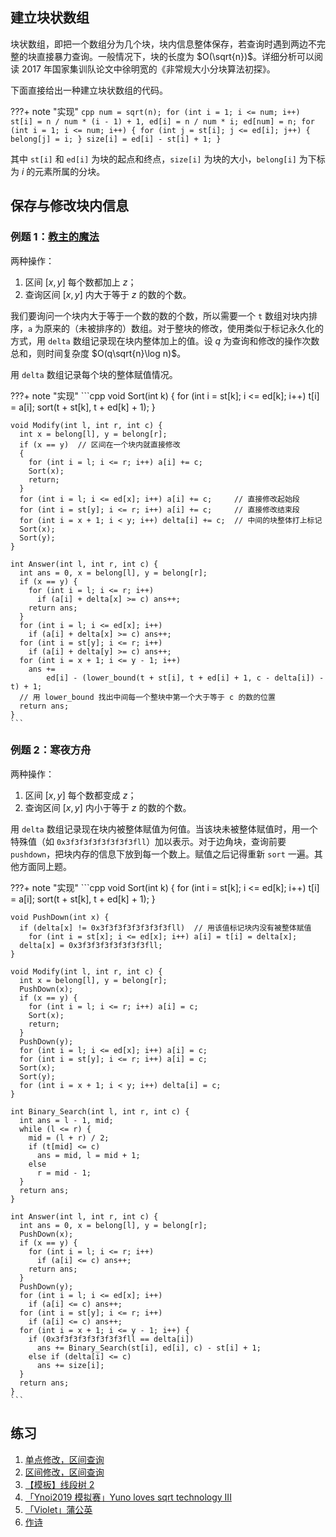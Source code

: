 ## 建立块状数组

块状数组，即把一个数组分为几个块，块内信息整体保存，若查询时遇到两边不完整的块直接暴力查询。一般情况下，块的长度为 $O(\sqrt{n})$。详细分析可以阅读 2017 年国家集训队论文中徐明宽的《非常规大小分块算法初探》。

下面直接给出一种建立块状数组的代码。

???+ note "实现"
    ```cpp
    num = sqrt(n);
    for (int i = 1; i <= num; i++)
      st[i] = n / num * (i - 1) + 1, ed[i] = n / num * i;
    ed[num] = n;
    for (int i = 1; i <= num; i++) {
      for (int j = st[i]; j <= ed[i]; j++) {
        belong[j] = i;
      }
      size[i] = ed[i] - st[i] + 1;
    }
    ```

其中 `st[i]` 和 `ed[i]` 为块的起点和终点，`size[i]` 为块的大小，`belong[i]` 为下标为 $i$ 的元素所属的分块。

## 保存与修改块内信息

### 例题 1：[教主的魔法](https://www.luogu.com.cn/problem/P2801)

两种操作：

1.  区间 $[x,y]$ 每个数都加上 $z$；
2.  查询区间 $[x,y]$ 内大于等于 $z$ 的数的个数。

我们要询问一个块内大于等于一个数的数的个数，所以需要一个 `t` 数组对块内排序，`a` 为原来的（未被排序的）数组。对于整块的修改，使用类似于标记永久化的方式，用 `delta` 数组记录现在块内整体加上的值。设 $q$ 为查询和修改的操作次数总和，则时间复杂度 $O(q\sqrt{n}\log n)$。

用 `delta` 数组记录每个块的整体赋值情况。

???+ note "实现"
    ```cpp
    void Sort(int k) {
      for (int i = st[k]; i <= ed[k]; i++) t[i] = a[i];
      sort(t + st[k], t + ed[k] + 1);
    }
    
    void Modify(int l, int r, int c) {
      int x = belong[l], y = belong[r];
      if (x == y)  // 区间在一个块内就直接修改
      {
        for (int i = l; i <= r; i++) a[i] += c;
        Sort(x);
        return;
      }
      for (int i = l; i <= ed[x]; i++) a[i] += c;     // 直接修改起始段
      for (int i = st[y]; i <= r; i++) a[i] += c;     // 直接修改结束段
      for (int i = x + 1; i < y; i++) delta[i] += c;  // 中间的块整体打上标记
      Sort(x);
      Sort(y);
    }
    
    int Answer(int l, int r, int c) {
      int ans = 0, x = belong[l], y = belong[r];
      if (x == y) {
        for (int i = l; i <= r; i++)
          if (a[i] + delta[x] >= c) ans++;
        return ans;
      }
      for (int i = l; i <= ed[x]; i++)
        if (a[i] + delta[x] >= c) ans++;
      for (int i = st[y]; i <= r; i++)
        if (a[i] + delta[y] >= c) ans++;
      for (int i = x + 1; i <= y - 1; i++)
        ans +=
            ed[i] - (lower_bound(t + st[i], t + ed[i] + 1, c - delta[i]) - t) + 1;
      // 用 lower_bound 找出中间每一个整块中第一个大于等于 c 的数的位置
      return ans;
    }
    ```

### 例题 2：寒夜方舟

两种操作：

1.  区间 $[x,y]$ 每个数都变成 $z$；
2.  查询区间 $[x,y]$ 内小于等于 $z$ 的数的个数。

用 `delta` 数组记录现在块内被整体赋值为何值。当该块未被整体赋值时，用一个特殊值（如 `0x3f3f3f3f3f3f3f3fll`）加以表示。对于边角块，查询前要 `pushdown`，把块内存的信息下放到每一个数上。赋值之后记得重新 `sort` 一遍。其他方面同上题。

???+ note "实现"
    ```cpp
    void Sort(int k) {
      for (int i = st[k]; i <= ed[k]; i++) t[i] = a[i];
      sort(t + st[k], t + ed[k] + 1);
    }
    
    void PushDown(int x) {
      if (delta[x] != 0x3f3f3f3f3f3f3f3fll)  // 用该值标记块内没有被整体赋值
        for (int i = st[x]; i <= ed[x]; i++) a[i] = t[i] = delta[x];
      delta[x] = 0x3f3f3f3f3f3f3f3fll;
    }
    
    void Modify(int l, int r, int c) {
      int x = belong[l], y = belong[r];
      PushDown(x);
      if (x == y) {
        for (int i = l; i <= r; i++) a[i] = c;
        Sort(x);
        return;
      }
      PushDown(y);
      for (int i = l; i <= ed[x]; i++) a[i] = c;
      for (int i = st[y]; i <= r; i++) a[i] = c;
      Sort(x);
      Sort(y);
      for (int i = x + 1; i < y; i++) delta[i] = c;
    }
    
    int Binary_Search(int l, int r, int c) {
      int ans = l - 1, mid;
      while (l <= r) {
        mid = (l + r) / 2;
        if (t[mid] <= c)
          ans = mid, l = mid + 1;
        else
          r = mid - 1;
      }
      return ans;
    }
    
    int Answer(int l, int r, int c) {
      int ans = 0, x = belong[l], y = belong[r];
      PushDown(x);
      if (x == y) {
        for (int i = l; i <= r; i++)
          if (a[i] <= c) ans++;
        return ans;
      }
      PushDown(y);
      for (int i = l; i <= ed[x]; i++)
        if (a[i] <= c) ans++;
      for (int i = st[y]; i <= r; i++)
        if (a[i] <= c) ans++;
      for (int i = x + 1; i <= y - 1; i++) {
        if (0x3f3f3f3f3f3f3f3fll == delta[i])
          ans += Binary_Search(st[i], ed[i], c) - st[i] + 1;
        else if (delta[i] <= c)
          ans += size[i];
      }
      return ans;
    }
    ```

## 练习

1.  [单点修改，区间查询](https://loj.ac/problem/130)
2.  [区间修改，区间查询](https://loj.ac/problem/132)
3.  [【模板】线段树 2](https://www.luogu.com.cn/problem/P3373)
4.  [「Ynoi2019 模拟赛」Yuno loves sqrt technology III](https://www.luogu.com.cn/problem/P5048)
5.  [「Violet」蒲公英](https://www.luogu.com.cn/problem/P4168)
6.  [作诗](https://www.luogu.com.cn/problem/P4135)

